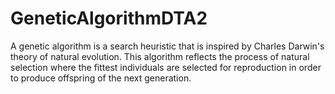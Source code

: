 # GeneticAlgorithmDTA2
A genetic algorithm is a search heuristic that is inspired by Charles Darwin's theory of natural evolution. This algorithm reflects the process of natural
selection where the fittest individuals are selected for reproduction in order to produce offspring of the next generation.
